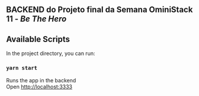 ## BACKEND do Projeto final da Semana OminiStack 11 - *Be The Hero*

## Available Scripts

In the project directory, you can run:

### `yarn start`

Runs the app in the backend <br />
Open [http://localhost:3333](http://localhost:3333)